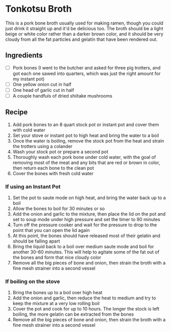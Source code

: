 # Tonkotsu Broth

This is a pork bone broth usually used for making ramen, though you could just drink it straight up and it'd be delicious too. The broth should be a light beige or white color rather than a darker brown color, and it should be very cloudy from all the fat particles and gelatin that have been rendered out.

## Ingredients

- [ ] Pork bones (I went to the butcher and asked for three pig trotters, and got each one sawed into quarters, which was just the right amount for my instant pot)
- [ ] One yellow onion cut in half
- [ ] One head of garlic cut in half
- [ ] A couple handfuls of dried shiitake mushrooms

## Recipe

1. Add pork bones to an 8 quart stock pot or instant pot and cover them with cold water
1. Set your stove or instant pot to high heat and bring the water to a boil
1. Once the water is boiling, remove the stock pot from the heat and strain the trotters using a colander
1. Wash your stock pot or prepare a second pot
1. Thoroughly wash each pork bone under cold water, with the goal of removing most of the meat and any bits that are red or brown in color, then return each bone to the clean pot
1. Cover the bones with fresh cold water

### If using an Instant Pot

1. Set the pot to saute mode on high heat, and bring the water back up to a boil
1. Allow the bones to boil for 30 minutes or so
1. Add the onion and garlic to the mixture, then place the lid on the pot and set to soup mode under high pressure and set the timer to 90 minutes
1. Turn off the pressure cooker and wait for the pressure to drop to the point that you can open the lid again
1. At this point, the bones should have released most of their gelatin and should be falling apart
1. Bring the liquid back to a boil over medium saute mode and boil for another 30-60 minutes. This will help to agitate some of the fat out of the bones and form that nice cloudy color
1. Remove all the big pieces of bone and onion, then strain the broth with a fine mesh strainer into a second vessel

### If boiling on the stove

1. Bring the bones up to a boil over high heat
1. Add the onion and garlic, then reduce the heat to medium and try to keep the mixture at a very low rolling boil
1. Cover the pot and cook for up to 10 hours. The longer the stock is left boiling, the more gelatin can be extracted from the bones
1. Remove all the big pieces of bone and onion, then strain the broth with a fine mesh strainer into a second vessel